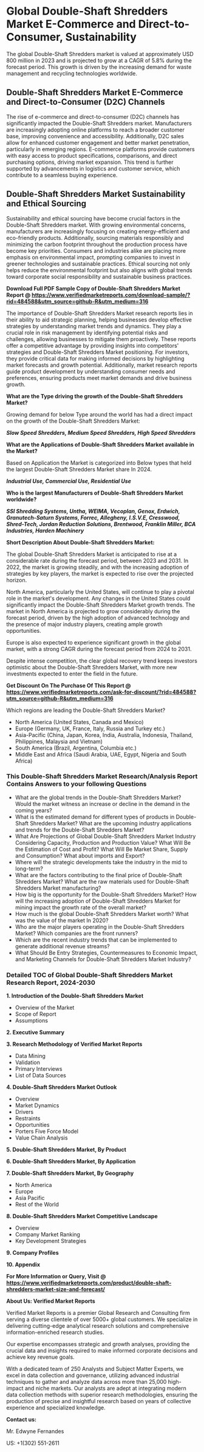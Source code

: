 <h1>Global Double-Shaft Shredders Market E-Commerce and Direct-to-Consumer, Sustainability</h1><p class=""><p>The global Double-Shaft Shredders market is valued at approximately USD 800 million in 2023 and is projected to grow at a CAGR of 5.8% during the forecast period. This growth is driven by the increasing demand for waste management and recycling technologies worldwide.</p><h2>Double-Shaft Shredders Market E-Commerce and Direct-to-Consumer (D2C) Channels</h2><p>The rise of e-commerce and direct-to-consumer (D2C) channels has significantly impacted the Double-Shaft Shredders market. Manufacturers are increasingly adopting online platforms to reach a broader customer base, improving convenience and accessibility. Additionally, D2C sales allow for enhanced customer engagement and better market penetration, particularly in emerging regions. E-commerce platforms provide customers with easy access to product specifications, comparisons, and direct purchasing options, driving market expansion. This trend is further supported by advancements in logistics and customer service, which contribute to a seamless buying experience.</p><h2>Double-Shaft Shredders Market Sustainability and Ethical Sourcing</h2><p>Sustainability and ethical sourcing have become crucial factors in the Double-Shaft Shredders market. With growing environmental concerns, manufacturers are increasingly focusing on creating energy-efficient and eco-friendly products. Additionally, sourcing materials responsibly and minimizing the carbon footprint throughout the production process have become key priorities. Consumers and industries alike are placing more emphasis on environmental impact, prompting companies to invest in greener technologies and sustainable practices. Ethical sourcing not only helps reduce the environmental footprint but also aligns with global trends toward corporate social responsibility and sustainable business practices.</p></p><p class=""><strong>Download Full PDF Sample Copy of Double-Shaft Shredders Market Report @ <a href="https://www.verifiedmarketreports.com/download-sample/?rid=484588&utm_source=github-R&utm_medium=316" target="_blank">https://www.verifiedmarketreports.com/download-sample/?rid=484588&utm_source=github-R&utm_medium=316</a></strong></p><p>The importance of&nbsp;Double-Shaft Shredders Market research reports lies in their ability to aid strategic planning, helping businesses develop effective strategies by understanding market trends and dynamics. They play a crucial role in risk management by identifying potential risks and challenges, allowing businesses to mitigate them proactively. These reports offer a competitive advantage by providing insights into competitors' strategies and Double-Shaft Shredders Market positioning. For investors, they provide critical data for making informed decisions by highlighting market forecasts and growth potential. Additionally, market research reports guide product development by understanding consumer needs and preferences, ensuring products meet market demands and drive business growth.</p><p><strong>What are the&nbsp;Type driving the growth of the Double-Shaft Shredders Market?</strong></p><p id="" class="">Growing demand for below Type around the world has had a direct impact on the growth of the Double-Shaft Shredders Market:</p><p class=""><em><strong>Slow Speed Shredders, Medium Speed Shredders, High Speed Shredders</strong></em></p><p class=""><strong>What are the&nbsp;Applications&nbsp;of Double-Shaft Shredders Market available in the Market?</strong></p><p id="" class="">Based on Application the Market is categorized into Below types that held the largest Double-Shaft Shredders Market share In 2024.</p><p class=""><em><strong>Industrial Use, Commercial Use, Residential Use</strong></em></p><p class=""><strong>Who is the largest Manufacturers of Double-Shaft Shredders Market worldwide?</strong></p><p><em><strong>SSI Shredding Systems, Untha, WEIMA, Vecoplan, Genox, Erdwich, Granutech-Saturn Systems, Forrec, Allegheny, I.S.V.E, Cresswood, Shred-Tech, Jordan Reduction Solutions, Brentwood, Franklin Miller, BCA Industries, Harden Machinery</strong></em></p><p id="" class=""><strong>Short Description About Double-Shaft Shredders Market:</strong></p><p>The global Double-Shaft Shredders Market is anticipated to rise at a considerable rate during the forecast period, between 2023 and 2031. In 2022, the market is growing steadily, and with the increasing adoption of strategies by key players, the market is expected to rise over the projected horizon.</p><p>North America, particularly the United States, will continue to play a pivotal role in the market's development. Any changes in the United States could significantly impact the Double-Shaft Shredders Market growth trends. The market in North America is projected to grow considerably during the forecast period, driven by the high adoption of advanced technology and the presence of major industry players, creating ample growth opportunities.</p><p>Europe is also expected to experience significant growth in the global market, with a strong CAGR during the forecast period from 2024 to 2031.</p><p>Despite intense competition, the clear global recovery trend keeps investors optimistic about the Double-Shaft Shredders Market, with more new investments expected to enter the field in the future.</p><p id="" class=""><strong>Get Discount On The Purchase Of This Report @ <a href="https://www.verifiedmarketreports.com/ask-for-discount/?rid=484588?utm_source=github-R&utm_medium=316" target="_blank">https://www.verifiedmarketreports.com/ask-for-discount/?rid=484588?utm_source=github-R&utm_medium=316</a></strong></p><p class="">Which regions are leading the Double-Shaft Shredders Market?</p><ul><li>North America (United States, Canada and Mexico)</li><li>Europe (Germany, UK, France, Italy, Russia and Turkey etc.)</li><li>Asia-Pacific (China, Japan, Korea, India, Australia, Indonesia, Thailand, Philippines, Malaysia and Vietnam)</li><li>South America (Brazil, Argentina, Columbia etc.)</li><li>Middle East and Africa (Saudi Arabia, UAE, Egypt, Nigeria and South Africa)</li></ul><h3 id="" class="">This Double-Shaft Shredders Market Research/Analysis Report Contains Answers to your following Questions</h3><ul><li>What are the global trends in the Double-Shaft Shredders Market? Would the market witness an increase or decline in the demand in the coming years?</li><li>What is the estimated demand for different types of products in Double-Shaft Shredders Market? What are the upcoming industry applications and trends for the Double-Shaft Shredders Market?</li><li>What Are Projections of Global Double-Shaft Shredders Market Industry Considering Capacity, Production and Production Value? What Will Be the Estimation of Cost and Profit? What Will Be Market Share, Supply and Consumption? What about imports and Export?</li><li>Where will the strategic developments take the industry in the mid to long-term?</li><li>What are the factors contributing to the final price of Double-Shaft Shredders Market? What are the raw materials used for Double-Shaft Shredders Market manufacturing?</li><li>How big is the opportunity for the Double-Shaft Shredders Market? How will the increasing adoption of Double-Shaft Shredders Market for mining impact the growth rate of the overall market?</li><li>How much is the global Double-Shaft Shredders Market worth? What was the value of the market In 2020?</li><li>Who are the major players operating in the Double-Shaft Shredders Market? Which companies are the front runners?</li><li>Which are the recent industry trends that can be implemented to generate additional revenue streams?</li><li>What Should Be Entry Strategies, Countermeasures to Economic Impact, and Marketing Channels for Double-Shaft Shredders Market Industry?</li></ul><h3 id="" class="">Detailed TOC of Global Double-Shaft Shredders Market Research Report, 2024-2030</h3><p id="" class=""><strong>1. Introduction of the Double-Shaft Shredders Market</strong></p><ul><li>Overview of the Market</li><li>Scope of Report</li><li>Assumptions</li></ul><p id="" class=""><strong>2. Executive Summary</strong></p><p id="" class=""><strong>3. Research Methodology of Verified Market Reports</strong></p><ul><li>Data Mining</li><li>Validation</li><li>Primary Interviews</li><li>List of Data Sources</li></ul><p id="" class=""><strong>4. Double-Shaft Shredders Market Outlook</strong></p><ul><li>Overview</li><li>Market Dynamics</li><li>Drivers</li><li>Restraints</li><li>Opportunities</li><li>Porters Five Force Model</li><li>Value Chain Analysis</li></ul><p id="" class=""><strong>5. Double-Shaft Shredders Market, By Product</strong></p><p id="" class=""><strong>6. Double-Shaft Shredders Market, By Application</strong></p><p id="" class=""><strong>7. Double-Shaft Shredders Market, By Geography</strong></p><ul><li>North America</li><li>Europe</li><li>Asia Pacific</li><li>Rest of the World</li></ul><p id="" class=""><strong>8. Double-Shaft Shredders Market Competitive Landscape</strong></p><ul><li>Overview</li><li>Company Market Ranking</li><li>Key Development Strategies</li></ul><p id="" class=""><strong>9. Company Profiles</strong></p><p id="" class=""><strong>10. Appendix</strong></p><p id="" class=""><strong>For More Information or Query, Visit @ <a href="https://www.verifiedmarketreports.com/product/double-shaft-shredders-market-size-and-forecast/" target="_blank">https://www.verifiedmarketreports.com/product/double-shaft-shredders-market-size-and-forecast/</a></strong></p><p id="" class=""><strong>About Us: Verified Market Reports</strong></p><p id="" class="">Verified Market Reports is a premier Global Research and Consulting firm serving a diverse clientele of over 5000+ global customers. We specialize in delivering cutting-edge analytical research solutions and comprehensive information-enriched research studies.</p><p id="" class="">Our expertise encompasses strategic and growth analyses, providing the crucial data and insights required to make informed corporate decisions and achieve key revenue goals.</p><p id="" class="">With a dedicated team of 250 Analysts and Subject Matter Experts, we excel in data collection and governance, utilizing advanced industrial techniques to gather and analyze data across more than 25,000 high-impact and niche markets. Our analysts are adept at integrating modern data collection methods with superior research methodologies, ensuring the production of precise and insightful research based on years of collective experience and specialized knowledge.</p><p id="" class=""><strong>Contact us:</strong></p><p id="" class="">Mr. Edwyne Fernandes</p><p id="" class="">US: +1(302) 551-2611</p>